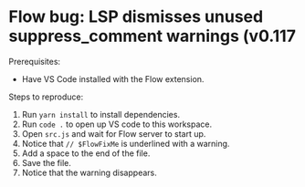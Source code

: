 # Flow bug: LSP dismisses unused suppress_comment warnings (v0.117

Prerequisites:
* Have VS Code installed with the Flow extension.

Steps to reproduce:

1. Run `yarn install` to install dependencies.
2. Run `code .` to open up VS code to this workspace.
3. Open `src.js` and wait for Flow server to start up.
4. Notice that `// $FlowFixMe` is underlined with a warning.
5. Add a space to the end of the file.
6. Save the file.
7. Notice that the warning disappears.

